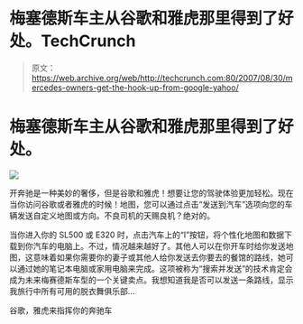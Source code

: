 # 梅塞德斯车主从谷歌和雅虎那里得到了好处。TechCrunch

> 原文：<https://web.archive.org/web/http://techcrunch.com:80/2007/08/30/mercedes-owners-get-the-hook-up-from-google-yahoo/>

# 梅塞德斯车主从谷歌和雅虎那里得到了好处。

![](img/5b495a4c1c044a571da4cfa50267eb6f.png)

开奔驰是一种美妙的奢侈，但是谷歌和雅虎！想要让您的驾驶体验更加轻松。现在当你访问谷歌或者雅虎的时候！地图，您可以通过点击“发送到汽车”选项向您的车辆发送自定义地图或方向。不良司机的天赐良机？绝对的。

当你进入你的 SL500 或 E320 时，点击汽车上的“I”按钮，将个性化地图和数据下载到你汽车的电脑上。不过，情况越来越好了。其他人可以在你开车时给你发送地图，这意味着如果你需要你的妻子或其他人给你发送去你要去的餐馆的路线，她可以通过她的笔记本电脑或家用电脑来完成。这项被称为“搜索并发送”的技术肯定会成为未来梅赛德斯车型的一个关键卖点。我想知道我是否可以发送一条路线，显示我旅行中所有可用的脱衣舞俱乐部…

谷歌，雅虎来指挥你的奔驰车